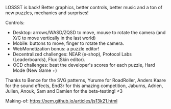 LOSSST is back!
Better graphics, better controls, better music and a ton of new puzzles, mechanics and surprises!

Controls:
- Desktop: arrows/WASD/ZQSD to move, mouse to rotate the camera (and X/C to move vertically in the last world)
- Mobile: buttons to move, finger to rotate the camera.
- WebMonetization bonus: a puzzle editor!
- Decentralized challenges: NEAR (e-shop), Protocol Labs (Leaderboards), Flux (Skin editor).
- OCD challenges: beat the developer's scores for each puzzle, Hard Mode (New Game +)

Thanks to Bence for the SVG patterns, Yurume for RoadRoller, Anders Kaare for the sound effects, End3r for this amazing competition, Jaburns, Adrien, Julien, Anouk, Sam and Damien for the beta-testing! <3

Making-of: https://xem.github.io/articles/js13k21.html